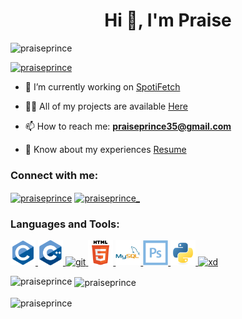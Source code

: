 <h1 align="center">Hi 👋, I'm Praise</h1>
<p align="left"> <img src="https://komarev.com/ghpvc/?username=praiseprince&label=Profile%20views&color=0e75b6&style=flat" alt="praiseprince" /> </p>

<p align="left"> <a href="https://github.com/ryo-ma/github-profile-trophy"><img src="https://github-profile-trophy.vercel.app/?username=praiseprince" alt="praiseprince" /></a> </p>

- 🔭 I’m currently working on [SpotiFetch](https://github.com/praiseprince/SpotiFetch)

- 👨‍💻 All of my projects are available [Here](https://praiseprince.me/#portfolio)

- 📫 How to reach me: **praiseprince35@gmail.com**

- 📄 Know about my experiences [Resume](https://praiseprince.me/images/resume.pdf)

<h3 align="left">Connect with me:</h3>
<p align="left">
<a href="https://linkedin.com/in/praiseprince" target="blank"><img align="center" src="https://raw.githubusercontent.com/rahuldkjain/github-profile-readme-generator/master/src/images/icons/Social/linked-in-alt.svg" alt="praiseprince" height="30" width="40" /></a>
<a href="https://instagram.com/praiseprince_" target="blank"><img align="center" src="https://raw.githubusercontent.com/rahuldkjain/github-profile-readme-generator/master/src/images/icons/Social/instagram.svg" alt="praiseprince_" height="30" width="40" /></a>
</p>

<h3 align="left">Languages and Tools:</h3>
<p align="left"> <a href="https://www.cprogramming.com/" target="_blank" rel="noreferrer"> <img src="https://raw.githubusercontent.com/devicons/devicon/master/icons/c/c-original.svg" alt="c" width="40" height="40"/> </a> <a href="https://www.w3schools.com/cpp/" target="_blank" rel="noreferrer"> <img src="https://raw.githubusercontent.com/devicons/devicon/master/icons/cplusplus/cplusplus-original.svg" alt="cplusplus" width="40" height="40"/> </a> <a href="https://git-scm.com/" target="_blank" rel="noreferrer"> <img src="https://www.vectorlogo.zone/logos/git-scm/git-scm-icon.svg" alt="git" width="40" height="40"/> </a> <a href="https://www.w3.org/html/" target="_blank" rel="noreferrer"> <img src="https://raw.githubusercontent.com/devicons/devicon/master/icons/html5/html5-original-wordmark.svg" alt="html5" width="40" height="40"/> </a> <a href="https://www.mysql.com/" target="_blank" rel="noreferrer"> <img src="https://raw.githubusercontent.com/devicons/devicon/master/icons/mysql/mysql-original-wordmark.svg" alt="mysql" width="40" height="40"/> </a> <a href="https://www.photoshop.com/en" target="_blank" rel="noreferrer"> <img src="https://raw.githubusercontent.com/devicons/devicon/master/icons/photoshop/photoshop-line.svg" alt="photoshop" width="40" height="40"/> </a> <a href="https://www.python.org" target="_blank" rel="noreferrer"> <img src="https://raw.githubusercontent.com/devicons/devicon/master/icons/python/python-original.svg" alt="python" width="40" height="40"/> </a> <a href="https://www.adobe.com/products/xd.html" target="_blank" rel="noreferrer"> <img src="https://cdn.worldvectorlogo.com/logos/adobe-xd.svg" alt="xd" width="40" height="40"/> </a> </p>

<p><img align="left" src="https://github-readme-stats.vercel.app/api/top-langs?username=praiseprince&show_icons=true&locale=en&layout=compact" alt="praiseprince" /></p>

<p>&nbsp;<img align="center" src="https://github-readme-stats.vercel.app/api?username=praiseprince&show_icons=true&locale=en" alt="praiseprince" /></p>

<p><img align="center" src="https://github-readme-streak-stats.herokuapp.com/?user=praiseprince&" alt="praiseprince" /></p>

